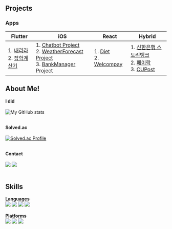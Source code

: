## Projects
### Apps
|Flutter|iOS|React|Hybrid|
|---|---|---|---|
|1. [내리라](https://github.com/JEON-Sungsu/leave_subway) <br>2. [잡학계산기](https://github.com/JEON-Sungsu/miscellaneous_calculator)<br>|1. [Chatbot Project](https://github.com/JEON-Sungsu/ios-chat-bot) <br>2. [WeatherForecast Project](https://github.com/Remaked-Swain/ios-weather-forecast) <br>3. [BankManager Project](https://github.com/newJunsung/ios-bank-manager)<br>|1. [Diet](https://github.com/JEON-Sungsu/JEON-Sungsu/blob/master/React/Diet.md)<br>2. [Welcompay](https://github.com/JEON-Sungsu/JEON-Sungsu/blob/master/React/Welcom.md)<br>|1. [신한은행 스토리뱅크](https://github.com/JEON-Sungsu/JEON-Sungsu/blob/master/Hybrid/Shinhan.md)<br>2. [페이락](https://github.com/JEON-Sungsu/JEON-Sungsu/blob/master/Hybrid/Payrok.md)<br>3. [CUPost](https://github.com/JEON-Sungsu/JEON-Sungsu/blob/master/Hybrid/CUPost.md)<br>|


## About Me!
**I did**<br><br>
![My GitHub stats](https://github-readme-stats.vercel.app/api?username=JEON-Sungsu&show_icons=true&theme=highcontrast)
<br><br>

**Solved.ac**<br><br>
[![Solved.ac Profile](http://mazassumnida.wtf/api/generate_badge?boj=anagma)](https://solved.ac/anagma)
<br><br>

**Contact**<br><br>
<a href=""><img src="https://img.shields.io/badge/anagma@naver.com-EE672F?style=flat-square&logo=mail.com&logoColor=white"/></a>
<a href="https://erratic-devourer-025.notion.site/Programming-94b9e00cbc38415a813d92e3027ac816?pvs=4" taget="_blank"><img src="https://img.shields.io/badge/Skill Note-000000?style=flat-square&logo=Notion&logoColor=white"/></a>
<br><br>

## Skills

**Languages**<br>
<img src="https://img.shields.io/badge/Dart-0175C2?style=flat-square&logo=Dart&logoColor=white"/>
<img src="https://img.shields.io/badge/Swift-F05138?style=flat-square&logo=Swift&logoColor=white"/>
<img src="https://img.shields.io/badge/JavaScript-F7DF1E?style=flat-square&logo=JavaScript&logoColor=white"/>
<img src="https://img.shields.io/badge/English-영어영문학전공-099DFD?style=flat-square"/><br><br>
**Platforms**<br>
<img src="https://img.shields.io/badge/Flutter-02569B?style=flat-square&logo=Flutter&logoColor=white"/>
<img src="https://img.shields.io/badge/iOS-000000?style=flat-square&logo=Apple&logoColor=white"/>
<img src="https://img.shields.io/badge/React-61DAFB?style=flat-square&logo=React&logoColor=white"/>


